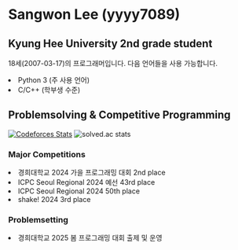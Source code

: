# Sangwon Lee (yyyy7089)

## Kyung Hee University 2nd grade student
18세(2007-03-17)의 프로그래머입니다.
다음 언어들을 사용 가능합니다.
<li> Python 3 (주 사용 언어)
<li> C/C++ (학부생 수준)

## Problemsolving & Competitive Programming

[![Codeforces Stats](https://codeforces-readme-stats.vercel.app/api/card?username=987)](https://codeforces.com/profile/987)
![solved.ac stats](https://solvedac-cards-starcea.paring.moe/problems/yyyy7089)

### Major Competitions
<li> 경희대학교 2024 가을 프로그래밍 대회 2nd place
<li> ICPC Seoul Regional 2024 예선 43rd place
<li> ICPC Seoul Regional 2024 50th place
<li> shake! 2024 3rd place

### Problemsetting
<li> 경희대학교 2025 봄 프로그래밍 대회 출제 및 운영